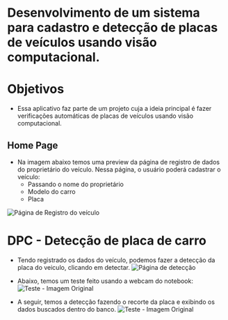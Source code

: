 # Desenvolvimento de um sistema para cadastro e detecção de placas de veículos usando visão computacional.
# Objetivos
- Essa aplicativo faz parte de um projeto cuja a ideia principal é fazer verificações automáticas de placas de veículos usando visão computacional.

## Home Page
- Na imagem abaixo temos uma preview da página de registro de dados do proprietário do veículo.
Nessa página, o usuário poderá cadastrar o veículo: 
  - Passando o nome do proprietário
  - Modelo do carro
  - Placa
  
![Página de Registro do veículo](https://github.com/hewertonfl/Dash_Plate-3/blob/master/img/Registro.jpg)

# DPC - Detecção de placa de carro

- Tendo registrado os dados do veículo, podemos fazer a detecção da placa do veiculo, clicando em detectar.
![Página de detecção](https://github.com/hewertonfl/Dash_Plate-3/blob/master/img/detecção.jpg)

- Abaixo, temos um teste feito usando a webcam do notebook:
![Teste - Imagem Original](https://github.com/hewertonfl/Dash_Plate-3/blob/master/img/Teste2.jpg)

- A seguir, temos a detecção fazendo o recorte da placa e exibindo os dados buscados dentro do banco.
![Teste - Imagem Original](https://github.com/hewertonfl/Dash_Plate-3/blob/master/img/Teste1.jpg)
